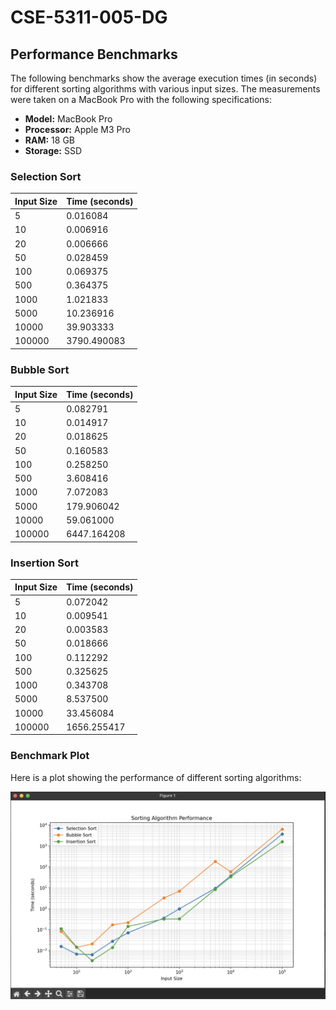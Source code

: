 # CSE-5311-005-DG

## Performance Benchmarks

The following benchmarks show the average execution times (in seconds) for different sorting algorithms with various input sizes. The measurements were taken on a MacBook Pro with the following specifications:

- **Model:** MacBook Pro
- **Processor:** Apple M3 Pro
- **RAM:** 18 GB
- **Storage:** SSD

### Selection Sort

| Input Size | Time (seconds) |
|------------|----------------|
| 5          | 0.016084       |
| 10         | 0.006916       |
| 20         | 0.006666       |
| 50         | 0.028459       |
| 100        | 0.069375       |
| 500        | 0.364375       |
| 1000       | 1.021833       |
| 5000       | 10.236916      |
| 10000      | 39.903333      |
| 100000     | 3790.490083    |

### Bubble Sort

| Input Size | Time (seconds) |
|------------|----------------|
| 5          | 0.082791       |
| 10         | 0.014917       |
| 20         | 0.018625       |
| 50         | 0.160583       |
| 100        | 0.258250       |
| 500        | 3.608416       |
| 1000       | 7.072083       |
| 5000       | 179.906042     |
| 10000      | 59.061000      |
| 100000     | 6447.164208    |

### Insertion Sort

| Input Size | Time (seconds) |
|------------|----------------|
| 5          | 0.072042       |
| 10         | 0.009541       |
| 20         | 0.003583       |
| 50         | 0.018666       |
| 100        | 0.112292       |
| 500        | 0.325625       |
| 1000       | 0.343708       |
| 5000       | 8.537500       |
| 10000      | 33.456084      |
| 100000     | 1656.255417    |


### Benchmark Plot

Here is a plot showing the performance of different sorting algorithms:

![Benchmark Plot](benchmark_plot.png)
